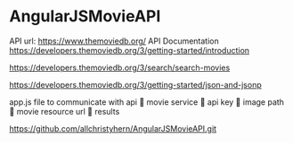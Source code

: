 # AngularJSMovieAPI
API url: https://www.themoviedb.org/
API Documentation
  https://developers.themoviedb.org/3/getting-started/introduction

  https://developers.themoviedb.org/3/search/search-movies

  https://developers.themoviedb.org/3/getting-started/json-and-jsonp
  
 app.js file to communicate with api
     📎 movie service
     📎 api key
     📎 image path
     📎 movie resource url
     📎 results


https://github.com/allchristyhern/AngularJSMovieAPI.git
